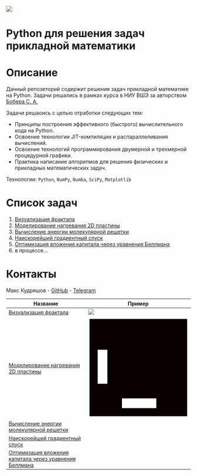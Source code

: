 ![](doc/logo.jpg)

# Python для решения задач прикладной математики

# Описание

Данный репозеторий содержит решения задач прикладной математике на Python.
Задачи решались в рамках курса в НИУ ВШЭ за авторством [Бобера С. А.](https://www.hse.ru/staff/botas)

Задачи решаоись с целью отработки следующих тем:

- Принципы построения эффективного (быстрого) вычислительного кода на Python.
- Освоение технологии JIT-компиляции и распараллеливания вычислений.
- Освоение технологий программирования двумерной и трехмерной процедурной графики.
- Практика написание алгоритмов для решения физических и прикладных математических задач.

Технологии: `Python`, `NumPy`, `Numba`, `SciPy`, `Matplotlib`

# Список задач

1. [Визуализация фрактала](fractals)
2. [Моделирование нагревания 2D пластины](heat-transfer)
3. [Вычисление энергии молекулярной решетки](ferromagnetic)
4. [Наискорейший градиентный спуск](https://github.com/kudrmax/mathematical-optimization/tree/448f8a4ab6336b4db697c0123eaeb2a0cff725f0/gradients)
5. [Оптимизация вложения капитала через уравнения Беллмана](https://github.com/kudrmax/mathematical-optimization/tree/448f8a4ab6336b4db697c0123eaeb2a0cff725f0/bellman)
6. в процессе...

# Контакты

Макс Кудряшов - [GitHub](https://github.com/kudrmax/) - [Telegram](t.me/kudrmax)

| Название                           | Пример |
|------------------------------------|--------|
| [Визуализация фрактала](fractals)  | ![](fractals/images/fractal.gif)  |
| [Моделирование нагревания 2D пластины](heat-transfer)  | ![](heat-transfer/images/heat_transfer.gif)  |
| [Вычисление энергии молекулярной решетки](ferromagnetic)  |   |
| [Наискорейший градиентный спуск](https://github.com/kudrmax/mathematical-optimization/tree/448f8a4ab6336b4db697c0123eaeb2a0cff725f0/gradients) | |
| [Оптимизация вложения капитала через уравнения Беллмана](https://github.com/kudrmax/mathematical-optimization/tree/448f8a4ab6336b4db697c0123eaeb2a0cff725f0/bellman) | |
